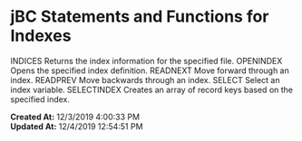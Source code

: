 # jBC Statements and Functions for Indexes

INDICES Returns the index information for the specified file. OPENINDEX Opens the specified index definition. READNEXT Move forward through an index. READPREV Move backwards through an index. SELECT Select an index variable. SELECTINDEX Creates an array of record keys based on the specified index.  

**Created At:** 12/3/2019 4:00:33 PM  
**Updated At:** 12/4/2019 12:54:51 PM  

